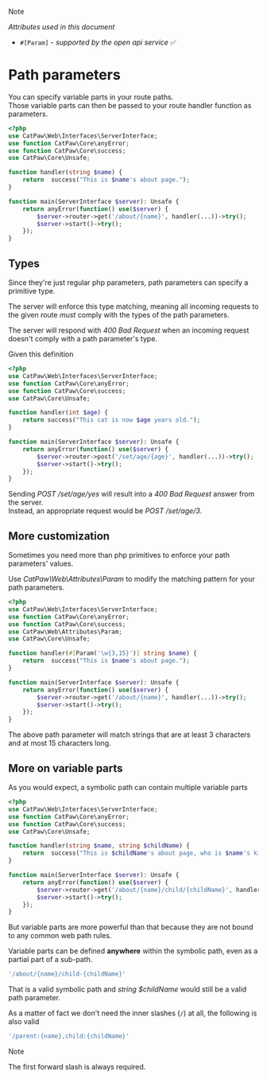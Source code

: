 > [!NOTE]
> _Attributes used in this document_
> - `#[Param]` - _supported by the open api service_ ✅

# Path parameters

You can specify variable parts in your route paths.\
Those variable parts can then be passed to your route handler function as parameters.

```php
<?php
use CatPaw\Web\Interfaces\ServerInterface;
use function CatPaw\Core\anyError;
use function CatPaw\Core\success;
use CatPaw\Core\Unsafe;

function handler(string $name) {
    return  success("This is $name's about page.");
}

function main(ServerInterface $server): Unsafe {
    return anyError(function() use($server) {
        $server->router->get('/about/{name}', handler(...))->try();
        $server->start()->try();
    });
}
```

## Types

Since they're just regular php parameters, path parameters can specify a primitive type.

The server will enforce this type matching, meaning all incoming requests to the given route _must_ comply with the
types of the path parameters.

The server will respond with _400 Bad Request_ when an incoming request doesn't comply with a path parameter's type.

Given this definition

```php
<?php
use CatPaw\Web\Interfaces\ServerInterface;
use function CatPaw\Core\anyError;
use function CatPaw\Core\success;
use CatPaw\Core\Unsafe;

function handler(int $age) {
    return success("This cat is now $age years old.");
}

function main(ServerInterface $server): Unsafe {
    return anyError(function() use($server) {
        $server->router->post('/set/age/{age}', handler(...))->try();
        $server->start()->try();
    });
}
```

Sending _POST /set/age/yes_ will result into a _400 Bad Request_ answer from the server.\
Instead, an appropriate request would be _POST /set/age/3_.

## More customization

Sometimes you need more than php primitives to enforce your path parameters' values.

Use _CatPaw\Web\Attributes\Param_ to modify the matching pattern for your path parameters.

```php
<?php
use CatPaw\Web\Interfaces\ServerInterface;
use function CatPaw\Core\anyError;
use function CatPaw\Core\success;
use CatPaw\Web\Attributes\Param;
use CatPaw\Core\Unsafe;

function handler(#[Param('\w{3,15}')] string $name) {
    return  success("This is $name's about page.");
}

function main(ServerInterface $server): Unsafe {
    return anyError(function() use($server) {
        $server->router->get('/about/{name}', handler(...))->try();
        $server->start()->try();
    });
}
```

The above path parameter will match strings that are at least 3 characters and at most 15 characters long.

## More on variable parts

As you would expect, a symbolic path can contain multiple variable parts

```php
<?php
use CatPaw\Web\Interfaces\ServerInterface;
use function CatPaw\Core\anyError;
use function CatPaw\Core\success;
use CatPaw\Core\Unsafe;

function handler(string $name, string $childName) {
    return  success("This is $childName's about page, who is $name's kitten.");
}

function main(ServerInterface $server): Unsafe {
    return anyError(function() use($server) {
        $server->router->get('/about/{name}/child/{childName}', handler(...))->try();
        $server->start()->try();
    });
}
```

But variable parts are more powerful than that because they are not bound to any common web path rules.

Variable parts can be defined **anywhere** within the symbolic path, even as a partial part of a sub-path.

```php
'/about/{name}/child-{childName}'
```

That is a valid symbolic path and _string $childName_ would still be a valid path parameter.

As a matter of fact we don't need the inner slashes (`/`) at all, the following is also valid

```php
'/parent:{name},child:{childName}'
```

> [!NOTE]
> The first forward slash is always required.

